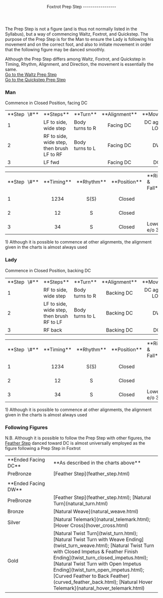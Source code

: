 <header>Foxtrot Prep Step
-----------------

 </header>The Prep Step is not a figure (and is thus not normally listed in the Syllabus), but a way of commencing Waltz, Foxtrot, and Quickstep. The purpose of the Prep Step is for the Man to ensure the Lady is following his movement and on the correct foot, and also to initiate movement in order that the following figure may be danced smoothly.

Although the Prep Step differs among Waltz, Foxtrot, and Quickstep in Timing, Rhythm, Alignment, and Direction, the movement is essentially the same.  
 [Go to the Waltz Prep Step](../waltz/prep_step.html)  
 [Go to the Quickstep Prep Step](../quickstep/prep_step.html)

### Man

Commence in Closed Position, facing DC

 <table class="style1"> <tbody><tr> <td style="width:10%">**Step<span style="color:white">\_</span>\#**</td> <td style="width:38%">**Steps**</td> <td style="width:20%">**Turn**</td> <td style="width:16%">**Alignment**</td> <td style="width:16%;text-align:center">**Moving**</td> </tr> <tr> <td>1</td> <td>LF to side, wide step</td> <td>Body turns to R</td> <td style="text-align:center">Facing DC</td> <td style="text-align:center">DC against LOD</td> </tr> <tr> <td>2</td> <td>RF to side, wide step, then brush LF to RF</td> <td>Body turns to L</td> <td style="text-align:center">Facing DC</td> <td style="text-align:center">DW</td> </tr> <tr> <td>3</td> <td>LF fwd</td> <td> </td> <td style="text-align:center">Facing DC</td> <td style="text-align:center">DC</td> </tr> </tbody></table>

 <table class="style1"> <tbody><tr> <td style="width:10%">**Step<span style="color:white">\_</span>\#**</td> <td style="width:10%;text-align:center">**Timing**</td> <td style="width:10%;text-align:center">**Rhythm**</td> <td style="width:20%;text-align:center">**Position**</td> <td style="width:30%">**Rise &amp; Fall**</td> <td style="width:10%;text-align:center">**Sway**</td> <td style="width:10%;text-align:right">**Footwork**</td> </tr> <tr> <td>1</td> <td style="text-align:center">1234</td> <td style="text-align:center">S(S)</td> <td style="text-align:center">Closed</td> <td> </td> <td style="text-align:center"> </td> <td style="text-align:right">i/e of foot to WF</td> </tr> <tr> <td>2 </td> <td style="text-align:center">12</td> <td style="text-align:center">S</td> <td style="text-align:center">Closed</td> <td> </td> <td style="text-align:center"> </td> <td style="text-align:right">i/e of foot to WF</td> </tr> <tr> <td>3</td> <td style="text-align:center">34</td> <td style="text-align:center">S</td> <td style="text-align:center">Closed</td> <td>Lower e/o 3</td> <td style="text-align:center"> </td> <td style="text-align:right">HT</td> </tr> </tbody></table>

1\) Although it is possible to commence at other alignments, the alignment given in the charts is almost always used

### Lady

Commence in Closed Position, backing DC

 <table class="style1"> <tbody><tr> <td style="width:10%">**Step<span style="color:white">\_</span>\#**</td> <td style="width:38%">**Steps**</td> <td style="width:20%">**Turn**</td> <td style="width:16%">**Alignment**</td> <td style="width:16%;text-align:center">**Moving**</td> </tr> <tr> <td>1</td> <td>RF to side, wide step</td> <td>Body turns to R</td> <td style="text-align:center">Backing DC</td> <td style="text-align:center">DC against LOD</td> </tr> <tr> <td>2</td> <td>LF to side, wide step, then brush RF to LF</td> <td>Body turns to L</td> <td style="text-align:center">Backing DC</td> <td style="text-align:center">DW</td> </tr> <tr> <td>3</td> <td>RF back</td> <td> </td> <td style="text-align:center">Backing DC</td> <td style="text-align:center">DC</td> </tr> </tbody></table>

 <table class="style1"> <tbody><tr> <td style="width:10%">**Step<span style="color:white">\_</span>\#**</td> <td style="width:10%;text-align:center">**Timing**</td> <td style="width:10%;text-align:center">**Rhythm**</td> <td style="width:20%;text-align:center">**Position**</td> <td style="width:30%">**Rise &amp; Fall**</td> <td style="width:10%;text-align:center">**Sway**</td> <td style="width:10%;text-align:right">**Footwork**</td> </tr> <tr> <td>1</td> <td style="text-align:center">1234</td> <td style="text-align:center">S(S)</td> <td style="text-align:center">Closed</td> <td> </td> <td style="text-align:center"> </td> <td style="text-align:right">i/e of foot to WF</td> </tr> <tr> <td>2</td> <td style="text-align:center">12</td> <td style="text-align:center">S</td> <td style="text-align:center">Closed</td> <td> </td> <td style="text-align:center"> </td> <td style="text-align:right">i/e of foot to WF</td> </tr> <tr> <td>3</td> <td style="text-align:center">34</td> <td style="text-align:center">S</td> <td style="text-align:center">Closed</td> <td>Lower e/o 3</td> <td style="text-align:center"> </td> <td style="text-align:right">TH</td> </tr> </tbody></table>

1\) Although it is possible to commence at other alignments, the alignment given in the charts is almost always used

### Following Figures

N.B. Although it is possible to follow the Prep Step with other figures, the [Feather Step](feather_step.html) danced toward DC is almost universally employed as the figure following a Prep Step in Foxtrot

 <table> <tbody><tr> <td style="width:30%">**Ended Facing DC**</td> <td>**As described in the charts above**</td> </tr> <tr> <td style="width:30%">PreBronze</td> <td> [Feather Step](feather_step.html) </td> </tr> <tr> <td style="width:30%"> </td> <td> </td> </tr> <tr> <td style="width:30%">**Ended Facing DW**</td> <td> </td> </tr> <tr> <td style="width:30%">PreBronze</td> <td> [Feather Step](feather_step.html); [Natural Turn](natural_turn.html) </td> </tr> <tr> <td style="width:30%">Bronze</td> <td> [Natural Weave](natural_weave.html) </td> </tr> <tr> <td style="width:30%">Silver</td> <td> [Natural Telemark](natural_telemark.html); [Hover Cross](hover_cross.html) </td> </tr> <tr> <td style="width:30%">Gold</td> <td> [Natural Twist Turn](twist_turn.html); [Natural Twist Turn with Weave Ending](twist_turn_weave.html); [Natural Twist Turn with Closed Impetus &amp; Feather Finish Ending](twist_turn_closed_impetus.html); [Natural Twist Turn with Open Impetus Ending](twist_turn_open_impetus.html); [Curved Feather to Back Feather](curved_feather_back.html); [Natural Hover Telemark](natural_hover_telemark.html) </td> </tr> </tbody></table>